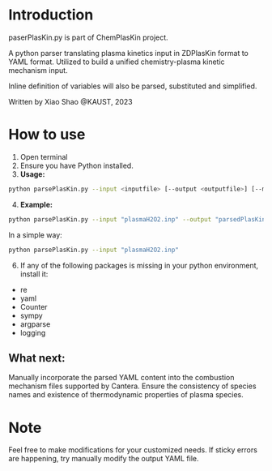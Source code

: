 # Introduction
paserPlasKin.py is part of ChemPlasKin project.

A python parser translating plasma kinetics input in ZDPlasKin format to YAML format.
Utilized to build a unified chemistry-plasma kinetic mechanism input.

Inline definition of variables will also be parsed, substituted and simplified.

Written by Xiao Shao @KAUST, 2023

# How to use
1. Open terminal
2. Ensure you have Python installed.
3. **Usage:**
```sh
python parsePlasKin.py --input <inputfile> [--output <outputfile>] [--markIndex <True/False>] [--quiet <True/False>]
```
4. **Example:**
```sh
python parsePlasKin.py --input "plasmaH2O2.inp" --output "parsedPlasKin.yaml" --markIndex True --quiet False
```
In a simple way:
```sh
python parsePlasKin.py --input "plasmaH2O2.inp"
```
6. If any of the following packages is missing in your python environment, install it:
- re
- yaml
- Counter
- sympy
- argparse
- logging

## What next:
Manually incorporate the parsed YAML content into the combustion mechanism files supported by Cantera.
Ensure the consistency of species names and existence of thermodynamic properties of plasma species.

# Note
Feel free to make modifications for your customized needs. If sticky errors are happening, try manually modify the output YAML file.